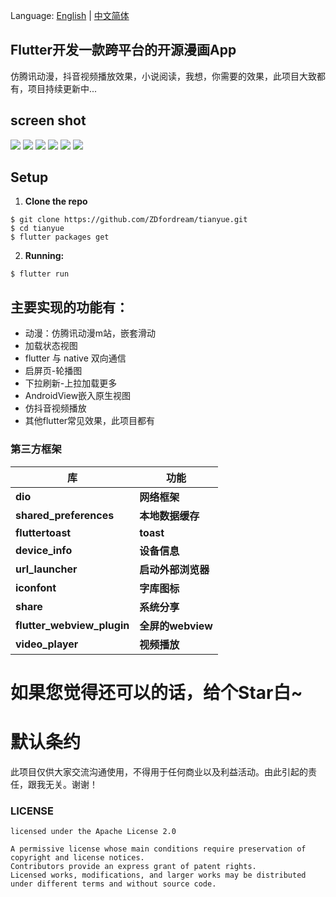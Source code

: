 Language: [English](https://github.com/alibaba/flutter-go/blob/master/README-en.md) | [中文简体](https://github.com/alibaba/flutter-go/blob/master/README.md)

## Flutter开发一款跨平台的开源漫画App
仿腾讯动漫，抖音视频播放效果，小说阅读，我想，你需要的效果，此项目大致都有，项目持续更新中...

## screen shot

<img src="https://github.com/ZDfordream/Flutter-TianYue/blob/master/screenshot/sceenshot1.png">

<img src="https://github.com/ZDfordream/Flutter-TianYue/blob/master/screenshot/sceenshot2.png">

<img src="https://github.com/ZDfordream/Flutter-TianYue/blob/master/screenshot/sceenshot3.png">

<img src="https://github.com/ZDfordream/Flutter-TianYue/blob/master/screenshot/sceenshot4.png">

<img src="https://github.com/ZDfordream/Flutter-TianYue/blob/master/screenshot/sceenshot5.png">

<img src="https://github.com/ZDfordream/Flutter-TianYue/blob/master/screenshot/sceenshot6.png">

## Setup
1. **Clone the repo**
```
$ git clone https://github.com/ZDfordream/tianyue.git
$ cd tianyue
$ flutter packages get
```
2. **Running:**
```
$ flutter run
```

## 主要实现的功能有：
* 动漫：仿腾讯动漫m站，嵌套滑动
* 加载状态视图
* flutter 与 native 双向通信
* 启屏页-轮播图
* 下拉刷新-上拉加载更多
* AndroidView嵌入原生视图
* 仿抖音视频播放
* 其他flutter常见效果，此项目都有

### 第三方框架

| 库                          | 功能             |
| -------------------------- | -------------- |
| **dio**                    | **网络框架**       |
| **shared_preferences**     | **本地数据缓存**     |
| **fluttertoast**           | **toast**      |
| **device_info**            | **设备信息**       |
| **url_launcher**           | **启动外部浏览器**    |
| **iconfont**               | **字库图标**       |
| **share**                  | **系统分享**       |
| **flutter_webview_plugin** | **全屏的webview** |
| **video_player**           | **视频播放** |

# **如果您觉得还可以的话，给个Star白~**

# 默认条约

   此项目仅供大家交流沟通使用，不得用于任何商业以及利益活动。由此引起的责任，跟我无关。谢谢！

### LICENSE
```
licensed under the Apache License 2.0

A permissive license whose main conditions require preservation of copyright and license notices.
Contributors provide an express grant of patent rights.
Licensed works, modifications, and larger works may be distributed under different terms and without source code.
```

 
